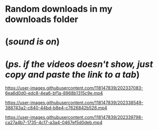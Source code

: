 # Random downloads in my downloads folder
# (*sound is on*)
# (*ps. if the videos doesn't show, just copy and paste the link to a tab*)

https://user-images.githubusercontent.com/118147839/202337083-6ea6d0d0-edc8-4ea6-bf1a-8968b1315c9e.mp4

https://user-images.githubusercontent.com/118147839/202338549-388743a2-c840-44bd-b8e4-c7626842b526.mp4

https://user-images.githubusercontent.com/118147839/202339798-ca27a4b7-1735-4c17-a3a4-0467ef5d0deb.mp4

